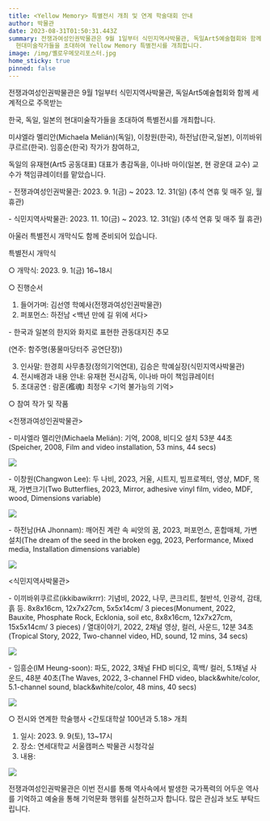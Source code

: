 ```yaml
---
title: <Yellow Memory> 특별전시 개최 및 연계 학술대회 안내
author: 박물관
date: 2023-08-31T01:50:31.443Z
summary: 전쟁과여성인권박물관은 9월 1일부터 식민지역사박물관, 독일Art5예술협회와 함께 세계적으로 주목받는 한국, 독일, 일본의
  현대미술작가들을 초대하여 Yellow Memory 특별전시를 개최합니다.
image: /img/옐로우메모리포스터.jpg
home_sticky: true
pinned: false
---
```

전쟁과여성인권박물관은 9월 1일부터 식민지역사박물관, 독일Art5예술협회와 함께 세계적으로 주목받는 

한국, 독일, 일본의 현대미술작가들을 초대하여 <Yellow Memory> 특별전시를 개최합니다. 

미샤엘라 멜리안(Michaela Melián)(독일), 이창원(한국), 하전남(한국,일본), 이끼바위쿠르르(한국). 임흥순(한국) 작가가 참여하고, 

독일의 유재현(Art5 공동대표) 대표가 총감독을, 이나바 마이(일본, 현 광운대 교수) 교수가 책임큐레이터를 맡았습니다.

\- 전쟁과여성인권박물관: 2023. 9. 1(금) ~ 2023. 12. 31(일) (추석 연휴 및 매주 일, 월 휴관)

\- 식민지역사박물관: 2023. 11. 10(금) ~ 2023. 12. 31(일) (추석 연휴 및 매주 월 휴관)

아울러 특별전시 개막식도 함께 준비되어 있습니다.

<Yellow Memory> 특별전시 개막식

○ 개막식: 2023. 9. 1(금) 16~18시

○ 진행순서

1. 들어가며: 김선영 학예사(전쟁과여성인권박물관)
2. 퍼포먼스: 하전남 <백년 만에 길 위에 서다>

\- 한국과 일본의 한지와 화지로 표현한 관동대지진 추모

(연주: 함주명(풍물마당터주 공연단장))

3. 인사말: 한경희 사무총장(정의기억연대), 김승은 학예실장(식민지역사박물관)
4. 전시배경과 내용 안내: 유재현 전시감독, 이나바 마이 책임큐레이터
5. 초대공연 : 람혼(襤魂) 최정우 <기억 불가능의 기억>

○ 참여 작가 및 작품

<﻿전쟁과여성인권박물관>

\- 미샤엘라 멜리안(Michaela Melián): 기억, 2008, 비디오 설치 53분 44초(Speicher, 2008, Film and video installation, 53 mins, 44 secs) 

![](/img/미샤엘라-멜리안_기억_2008_비디오-설치_53분-44초.jpg)

\-﻿ 이창원(Changwon Lee): 두 나비, 2023, 거울, 시트지, 빔프로젝터, 영상, MDF, 목재, 가변크기(Two Butterflies, 2023, Mirror, adhesive vinyl film, video, MDF, wood, Dimensions variable)

![](/img/이창원_두-나비_2023_거울_시트지_빔프로젝터_영상_mdf_목재_가변크기-가로형-.jpg)

\-﻿ 하전남(HA Jhonnam): 깨어진 계란 속 씨앗의 꿈, 2023, 퍼포먼스, 혼합매체, 가변설치(The dream of the seed in the broken egg, 2023, Performance, Mixed media, Installation dimensions variable)

![](/img/하전남_깨어진-계란-속-씨앗의-꿈_2023_퍼포먼스_혼합매체_가변설치.jpg)

<﻿식민지역사박물관>

\-﻿ 이끼바위쿠르르(ikkibawikrrr):  기념비, 2022, 나무, 콘크리트, 철반석, 인광석, 감태, 흙 등. 8x8x16cm, 12x7x27cm, 5x5x14cm/ 3 pieces(Monument, 2022, Bauxite, Phosphate Rock, Ecklonia, soil etc, 8x8x16cm, 12x7x27cm, 15x5x14cm/ 3 pieces) /  열대이야기, 2022, 2채널 영상, 컬러, 사운드, 12분 34초(Tropical Story, 2022, Two-channel video, HD, sound, 12 mins, 34 secs)

![](/img/이끼바위쿠르르_열대이야기_2022_2채널-영상_컬러_사운드_12분-34초.jpg)

\-﻿ 임흥순(IM Heung-soon): 파도, 2022, 3채널 FHD 비디오, 흑백/ 컬러, 5.1채널 사운드, 48분 40초(The Waves, 2022, 3-channel FHD video, black&white/color, 5.1-channel sound, black&white/color, 48 mins, 40 secs)

![](/img/임흥순_파도_2022_3채널-fhd-비디오_흑백컬러_5.1채널-사운드_48분-40초.png)

○ 전시와 연계한 학술행사 <간토대학살 100년과 5․18> 개최

1. 일시: 2023. 9. 9(토), 13~17시
2. 장소: 연세대학교 서울캠퍼스 박물관 시청각실
3. 내용:

![](/img/학술대회표-수정-.jpg)

전쟁과여성인권박물관은 이번 전시를 통해 역사속에서 발생한 국가폭력의 어두운 역사를 기억하고 예술을 통해 기억문화 행위를 실천하고자 합니다. 많은 관심과 보도 부탁드립니다.